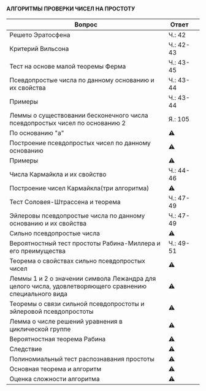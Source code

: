 #### АЛГОРИТМЫ ПРОВЕРКИ ЧИСЕЛ НА ПРОСТОТУ
| Вопрос  | Ответ |  |
| ------------- | ------------- | ------------- |
| Решето Эратосфена | Ч.: 42 | |
| Критерий Вильсона | Ч.: 42-43 | |
| Тест на основе малой теоремы Ферма | Ч.: 43-45 | |
| Псевдопростые числа по данному основанию и их свойства | Ч.: 43-44 | |
| Примеры | Ч.: 43-44 | |
| Леммы о существовании бесконечного числа псевдопростых чисел по основанию 2 | Я.: 105 | |
| По основанию "а" | :warning: | |
| Построение псевдопростых чисел по данному основанию | :warning: | |
| Примеры | :warning: | |
| Числа Кармайкла и их свойство | Ч.: 44-46 | |
| Построение чисел Кармайкла(три алгоритма) | :warning: | |
| Тест Соловея-Штрассена и теорема | Ч.: 47-49 | |
| Эйлеровы псевдопростые числа по данному основанию и их свойства | Ч.: 47-49 | |
| Сильно псевдопростые числа | :warning: | |
| Вероятностный тест простоты  Рабина-Миллера и его преимущества | Ч.: 49-51 | |
| Теорема о свойствах сильно псевдопростых чисел | :warning: | | 
| Леммы 1 и 2 о значении символа Лежандра для целого числа, удовлетворяющего сравнению специального вида | :warning: | |
| Теоремы о связи сильной псевдопростоты и эйлеровой псевдопростоты | :warning: | |
| Лемма о числе решений уравнения   в циклической группе | :warning: | |
| Вероятностная теорема Рабина | :warning: | |
| Следствие | :warning: | |
| Полиномиальный тест распознавания простоты | :warning: | |
| Основная теорема и алгоритм | :warning: | |
| Оценка сложности алгоритма | :warning: | |
